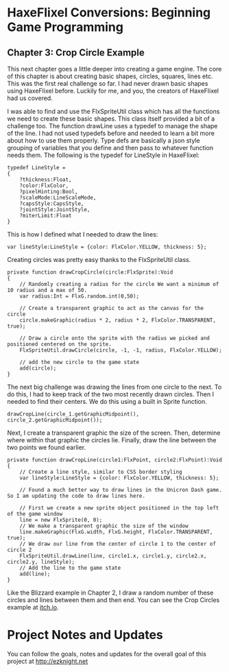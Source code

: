 # HaxeFlixel Conversions: Beginning Game Programming
## Chapter 3: Crop Circle Example

This next chapter goes a little deeper into creating a game engine. The core of this chapter is about creating basic shapes, circles, squares, lines etc. This was the first real challenge so far. I had never drawn basic shapes using HaxeFlixel before. Luckily for me, and you, the creators of HaxeFlixel had us covered.

I was able to find and use the FlxSpriteUtil class which has all the functions we need to create these basic shapes. This class itself provided a bit of a challenge too. The function drawLine uses a typedef to manage the shape of the line. I had not used typedefs before and needed to learn a bit more about how to use them properly. Type defs are basically a json style grouping of variables that you define and then pass to whatever function needs them. The following is the typedef for LineStyle in HaxeFlixel:

```
typedef LineStyle =
{
	?thickness:Float,
	?color:FlxColor,
	?pixelHinting:Bool,
	?scaleMode:LineScaleMode,
	?capsStyle:CapsStyle,
	?jointStyle:JointStyle,
	?miterLimit:Float
}
```

This is how I defined what I needed to draw the lines:

```
var lineStyle:LineStyle = {color: FlxColor.YELLOW, thickness: 5};
```

Creating circles was pretty easy thanks to the FlxSpriteUtil class.

```
private function drawCropCircle(circle:FlxSprite):Void
{
    // Randomly creating a radius for the circle We want a minimum of 10 radius and a max of 50.
    var radius:Int = FlxG.random.int(0,50);

    // Create a transparent graphic to act as the canvas for the circle
    circle.makeGraphic(radius * 2, radius * 2, FlxColor.TRANSPARENT, true);

    // Draw a circle onto the sprite with the radius we picked and positioned centered on the sprite.
    FlxSpriteUtil.drawCircle(circle, -1, -1, radius, FlxColor.YELLOW);

    // add the new circle to the game state
    add(circle);
}
```

The next big challenge was drawing the lines from one circle to the next. To do this, I had to keep track of the two most recently drawn circles. Then I needed to find their centers. We do this using a built in Sprite function.

```
drawCropLine(circle_1.getGraphicMidpoint(), circle_2.getGraphicMidpoint());
```

Next, I create a transparent graphic the size of the screen. Then, determine where within that graphic the circles lie. Finally, draw the line between the two points we found earlier. 

```
private function drawCropLine(circle1:FlxPoint, circle2:FlxPoint):Void
{
    // Create a line style, similar to CSS border styling
    var lineStyle:LineStyle = {color: FlxColor.YELLOW, thickness: 5};

    // Found a much better way to draw lines in the Unicron Dash game. So I am updating the code to draw lines here.

    // First we create a new sprite object positioned in the top left of the game window
    line = new FlxSprite(0, 0);
    // We make a transparent graphic the size of the window
    line.makeGraphic(FlxG.width, FlxG.height, FlxColor.TRANSPARENT, true);
    // We draw our line from the center of circle 1 to the center of circle 2
    FlxSpriteUtil.drawLine(line, circle1.x, circle1.y, circle2.x, circle2.y, lineStyle);
    // Add the line to the game state
    add(line);
}
```

Like the Blizzard example in Chapter 2, I draw a random number of these circles and lines between them and then end. You can see the Crop Circles example at [itch.io](https://heroofdermwood.itch.io/bgp-ch-3-crop-circle).

# Project Notes and Updates
You can follow the goals, notes and updates for the overall goal of this project at  http://ezknight.net